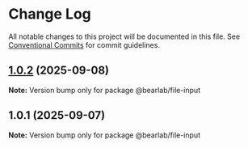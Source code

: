 # Change Log

All notable changes to this project will be documented in this file.
See [Conventional Commits](https://conventionalcommits.org) for commit guidelines.

## [1.0.2](https://github.com/hasanbala/ui-components/compare/@bearlab/file-input@1.0.1...@bearlab/file-input@1.0.2) (2025-09-08)

**Note:** Version bump only for package @bearlab/file-input





## 1.0.1 (2025-09-07)

**Note:** Version bump only for package @bearlab/file-input
